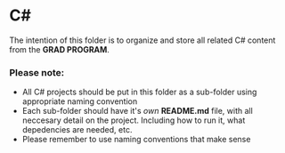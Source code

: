 # C#

The intention of this folder is to organize and store all related C# content from the __GRAD PROGRAM__. 

### Please note:
- All C# projects should be put in this folder as a sub-folder using appropriate naming convention
- Each sub-folder should have it's _own_ __README.md__ file, with all neccesary detail on the project. Including how to run it, what depedencies are needed, etc.
- Please remember to use naming conventions that make sense

